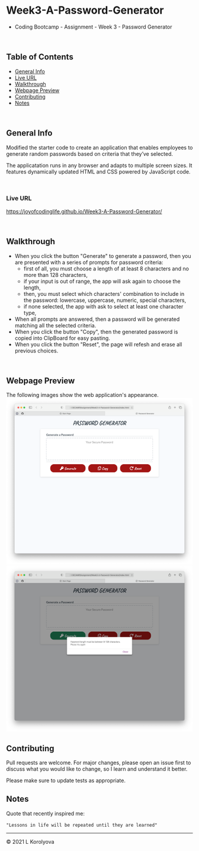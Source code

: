# Week3-A-Password-Generator
* Coding Bootcamp - Assignment - Week 3 - Password Generator

<br>

## Table of Contents
* [General Info](#general-info)
* [Live URL](#live-url)
* [Walkthrough](#walkthrough)
* [Webpage Preview](#webpage-preview)
* [Contributing](#contributing)
* [Notes](#notes)

<br>

## General Info
Modified the starter code to create an application that enables employees to generate random passwords based on criteria that they’ve selected.

The applicatation runs in any browser and adapts to multiple screen sizes. It features dynamically updated HTML and CSS powered by JavaScript code. 

<br>

### Live URL
https://joyofcodinglife.github.io/Week3-A-Password-Generator/

<br>

## Walkthrough
- When you click the button "Generate" to generate a password, then you are presented with a series of prompts for password criteria: 
  * first of all, you must choose a length of at least 8  characters and no more than 128 characters,
  * if your input is out of range, the app will ask again to choose the length,
  * then, you must select which characters' combination to   include in the password: lowercase, uppercase, numeric,    special characters,
  * if none selected, the app with ask to select at least one    character type,
- When all prompts are answered, then a password will be generated matching all the selected criteria.
- When you click the button "Copy", then the generated password is copied into ClipBoard for easy pasting.
- When you click the button "Reset", the page will refesh and erase all previous choices.
<br>

## Webpage Preview
The following images show the web application's appearance.
![Website Preview](./assets/images/WebsitePreview.png)
![Website Alets](./assets/images/WebsiteAlerts.png)
<br>

## Contributing
Pull requests are welcome. For major changes, please open an issue first to discuss what you would like to change, so I learn and understand it better.

Please make sure to update tests as appropriate.
<br>

## Notes
Quote that recently inspired me:

    "Lessons in life will be repeated until they are learned"

---
© 2021 L Korolyova